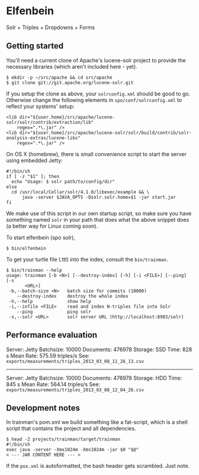 Elfenbein
=========

Solr + Triples + Dropdowns + Forms


Getting started
---------------

You'll need a current clone of Apache's lucene-solr project to provide
the necessary libraries (which aren't included here - yet).

    $ mkdir -p ~/src/apache && cd src/apache
    $ git clone git://git.apache.org/lucene-solr.git

If you setup the clone as above, your `solrconfig.xml` should be good to go.
Otherwise change the following elements in `spo/conf/solrconfig.xml` to reflect
your systems' setup:

    <lib dir="${user.home}/src/apache/lucene-solr/solr/contrib/extraction/lib" 
        regex=".*\.jar" />
    <lib dir="${user.home}/src/apache/lucene-solr/solr/build/contrib/solr-analysis-extras/lucene-libs" 
        regex=".*\.jar" />

On OS X (homebrew), there is small convenience script to start the
server using embedded Jetty:

    #!/bin/sh
    if [ -z "$1" ]; then
      echo "Usage: $ solr path/to/config/dir"
    else
      cd /usr/local/Cellar/solr/4.1.0/libexec/example && \
          java -server $JAVA_OPTS -Dsolr.solr.home=$1 -jar start.jar
    fi

We make use of this script in our own startup script, so make sure you
have something named `solr` in your path that does what the above snippet
does (a better way for Linux coming soon).

To start elfenbein (spo solr),

    $ bin/elfenbein

To get your turtle file (.ttl) into the index, consult the `bin/trainman`.

    $ bin/trainman --help
    usage: trainman [-b <N>] [--destroy-index] [-h] [-i <FILE>] [--ping] [-s
           <URL>]
     -b,--batch-size <N>   batch size for commits (10000)
        --destroy-index    destroy the whole index
     -h,--help             show help
     -i,--infile <FILE>    read and index N-triples file into Solr
        --ping             ping solr
     -s,--solr <URL>       solr server URL (http://localhost:8983/solr)


Performance evaluation
----------------------

Server: Jetty
Batchsize: 10000
Documents: 476978
Storage: SSD
Time: 828 s
Mean Rate: 575.59 triples/s
See: `exports/measurements/triples_2013_03_08_11_26_13.csv`

----

Server: Jetty
Batchsize: 10000
Documents: 476978
Storage: HDD
Time: 845 s
Mean Rate: 564.14 triples/s
See: `exports/measurements/triples_2013_03_08_12_04_26.csv`


Development notes
-----------------

In trainman's pom.xml we build something like a fat-script, which is a
shell script that contains the project and all dependencies.

    $ head -2 projects/trainman/target/trainman
    #!/bin/sh
    exec java -server -Xmx1024m -Xms1024m -jar $0 "$@"
    < --- JAR CONTENT HERE --- >

If the `pox.xml` is autoformatted, the bash header gets scrambled. Just note.
